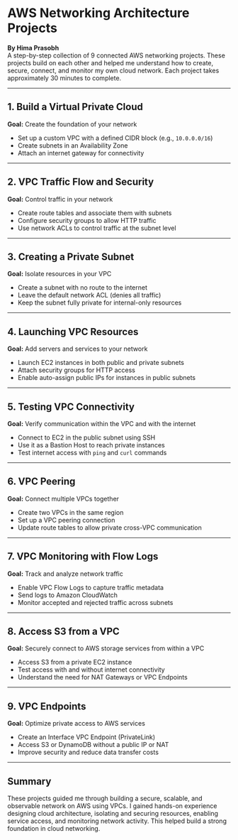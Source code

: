 # AWS Networking Architecture Projects

**By Hima Prasobh**  
A step-by-step collection of 9 connected AWS networking projects. These projects build on each other and helped me understand how to create, secure, connect, and monitor my own cloud network. Each project takes approximately 30 minutes to complete.

---

## 1. Build a Virtual Private Cloud  
**Goal:** Create the foundation of your network  
- Set up a custom VPC with a defined CIDR block (e.g., `10.0.0.0/16`)  
- Create subnets in an Availability Zone  
- Attach an internet gateway for connectivity  

---

## 2. VPC Traffic Flow and Security  
**Goal:** Control traffic in your network  
- Create route tables and associate them with subnets  
- Configure security groups to allow HTTP traffic  
- Use network ACLs to control traffic at the subnet level  

---

## 3. Creating a Private Subnet  
**Goal:** Isolate resources in your VPC  
- Create a subnet with no route to the internet  
- Leave the default network ACL (denies all traffic)  
- Keep the subnet fully private for internal-only resources  

---

## 4. Launching VPC Resources  
**Goal:** Add servers and services to your network  
- Launch EC2 instances in both public and private subnets  
- Attach security groups for HTTP access  
- Enable auto-assign public IPs for instances in public subnets  

---

## 5. Testing VPC Connectivity  
**Goal:** Verify communication within the VPC and with the internet  
- Connect to EC2 in the public subnet using SSH  
- Use it as a Bastion Host to reach private instances  
- Test internet access with `ping` and `curl` commands  

---

## 6. VPC Peering  
**Goal:** Connect multiple VPCs together  
- Create two VPCs in the same region  
- Set up a VPC peering connection  
- Update route tables to allow private cross-VPC communication  

---

## 7. VPC Monitoring with Flow Logs  
**Goal:** Track and analyze network traffic  
- Enable VPC Flow Logs to capture traffic metadata  
- Send logs to Amazon CloudWatch  
- Monitor accepted and rejected traffic across subnets  

---

## 8. Access S3 from a VPC  
**Goal:** Securely connect to AWS storage services from within a VPC  
- Access S3 from a private EC2 instance  
- Test access with and without internet connectivity  
- Understand the need for NAT Gateways or VPC Endpoints  

---

## 9. VPC Endpoints  
**Goal:** Optimize private access to AWS services  
- Create an Interface VPC Endpoint (PrivateLink)  
- Access S3 or DynamoDB without a public IP or NAT  
- Improve security and reduce data transfer costs  

---

## Summary

These projects guided me through building a secure, scalable, and observable network on AWS using VPCs. I gained hands-on experience designing cloud architecture, isolating and securing resources, enabling service access, and monitoring network activity. This helped build a strong foundation in cloud networking.
